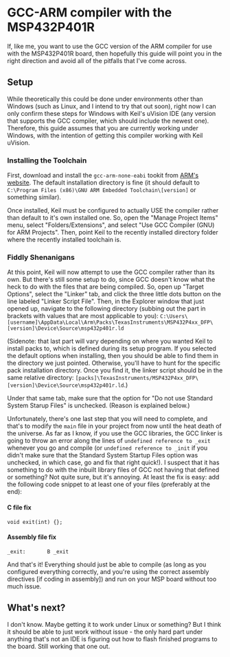 # GCC-ARM compiler with the MSP432P401R

If, like me, you want to use the GCC version of the ARM compiler for use with the MSP432P401R board, then 
hopefully this guide will point you in the right direction and avoid all of the pitfalls that I've come across.


## Setup

While theoretically this could be done under environments other than Windows (such as Linux, and I intend to try that 
out soon), right now I can only confirm these steps for Windows with Keil's uVision IDE (any version that supports the 
GCC compiler, which should include the newest one). Therefore, this guide assumes that you are currently working under 
Windows, with the intention of getting this compiler working with Keil uVision.

### Installing the Toolchain
First, download and install the `gcc-arm-none-eabi` tookit from [ARM's website](https://developer.arm.com/downloads/-/gnu-rm). 
The default installation directory is fine (it should default to `C:\Program Files (x86)\GNU ARM Embedded Toolchain\[version]` or 
something similar).

Once installed, Keil must be configured to actually USE the compiler rather than default to it's own installed one. So, 
open the "Manage Project Items" menu, select "Folders/Extensions", and select "Use GCC Compiler (GNU) for ARM Projects". 
Then, point Keil to the recently installed directory folder where the recently installed toolchain is.

### Fiddly Shenanigans
At this point, Keil will now attempt to use the GCC compiler rather than its own. But there's still some setup to do, since 
GCC doesn't know what the heck to do with the files that are being compiled. So, open up "Target Options", select the 
"Linker" tab, and click the three little dots button on the line labeled "Linker Script File". Then, in the Explorer window 
that just opened up, navigate to the following directory (subbing out the part in brackets with values that are most 
applicable to you): `C:\Users\[username]\AppData\Local\Arm\Packs\TexasInstruments\MSP432P4xx_DFP\[version]\Device\Source\msp432p401r.ld`

(Sidenote: that last part will vary depending on where you wanted Keil to install packs to, which is defined during its setup 
program. If you selected the default options when installing, then you should be able to find them in the directory we just pointed.
Otherwise, you'll have to hunt for the specific pack installation directory. Once you find it, the linker script should be in the 
same relative directory: `[packs]\TexasInstruments/MSP432P4xx_DFP\[version]\Device\Source\msp432p401r.ld`.)

Under that same tab, make sure that the option for "Do not use Standard System Starup Files" is unchecked. (Reason is explained below.)

Unfortunately, there's one last step that you will need to complete, and that's to modify the `main` file in your project from 
now until the heat death of the universe. As far as I know, if you use the GCC libraries, the GCC linker is going to throw an error 
along the lines of `undefined reference to _exit` whenever you go and compile (or `undefined reference to _init` if you didn't make 
sure that the Standard System Startup Files option was unchecked, in which case, go and fix that right quick!). I suspect that it has 
something to do with the inbuilt library files of GCC not having that defined or something? Not quite sure, but it's annoying. At least 
the fix is easy: add the following code snippet to at least one of your files (preferably at the end):

#### C file fix
`
void exit(int) {};
`


#### Assembly file fix
`_exit:       B _exit `


And that's it! Everything should just be able to compile (as long as you configured everything correctly, and you're using the 
correct assembly directives [if coding in assembly]) and run on your MSP board without too much issue.

## What's next?

I don't know. Maybe getting it to work under Linux or something? But I think it should be able to just work without issue - 
the only hard part under anything that's not an IDE is figuring out how to flash finished programs to the board. Still working 
that one out.

